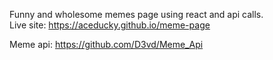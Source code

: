 Funny and wholesome memes page using react and api calls.
<br>
Live site: https://aceducky.github.io/meme-page


Meme api: https://github.com/D3vd/Meme_Api